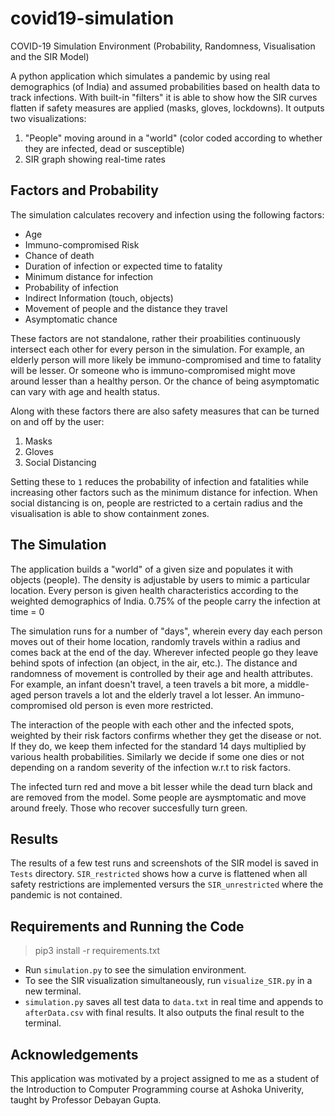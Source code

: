 # covid19-simulation
COVID-19 Simulation Environment (Probability, Randomness, Visualisation and the SIR Model) 

A python application which simulates a pandemic by using real demographics (of India) and assumed probabilities based on health data to track infections. With built-in "filters" it is able to show how the SIR curves flatten if safety measures are applied (masks, gloves, lockdowns). It outputs two visualizations:

1. "People" moving around in a "world" (color coded according to whether they are infected, dead or susceptible)
2. SIR graph showing real-time rates 

## Factors and Probability 

The simulation calculates recovery and infection using the following factors:

* Age
* Immuno-compromised Risk
* Chance of death
* Duration of infection or expected time to fatality
* Minimum distance for infection
* Probability of infection
* Indirect Information (touch, objects)
* Movement of people and the distance they travel
* Asymptomatic chance

These factors are not standalone, rather their proabilities continuously intersect each other for every person in the simulation. For example, an elderly person will more likely be immuno-compromised and time to fatality will be lesser. Or someone who is immuno-compromised might move around lesser than a healthy person. Or the chance of being asymptomatic can vary with age and health status. 

Along with these factors there are also safety measures that can be turned on and off by the user:

1. Masks
2. Gloves
3. Social Distancing

Setting these to `1` reduces the probability of infection and fatalities while increasing other factors such as the minimum distance for infection. When social distancing is on, people are restricted to a certain radius and the visualisation is able to show containment zones. 

## The Simulation

The application builds a "world" of a given size and populates it with objects (people). The density is adjustable by users to mimic a particular location. Every person is given health characteristics according to the weighted demographics of India. 0.75% of the people carry the infection at time = 0

The simulation runs for a number of "days", wherein every day each person moves out of their home location, randomly travels within a radius and comes back at the end of the day. Wherever infected people go they leave behind spots of infection (an object, in the air, etc.). The distance and randomness of movement is controlled by their age and health attributes. For example, an infant doesn't travel, a teen travels a bit more, a middle-aged person travels a lot and the elderly travel a lot lesser. An immuno-compromised old person is even more restricted.

The interaction of the people with each other and the infected spots, weighted by their risk factors confirms whether they get the disease or not. If they do, we keep them infected for the standard 14 days multiplied by various health probabilities. Similarly we decide if some one dies or not depending on a random severity of the infection w.r.t to risk factors. 

The infected turn red and move a bit lesser while the dead turn black and are removed from the model. Some people are aysmptomatic and move around freely. Those who recover succesfully turn green.

## Results
 
The results of a few test runs and screenshots of the SIR model is saved in `Tests` directory. `SIR_restricted` shows how a curve is flattened when all safety restrictions are implemented versurs the `SIR_unrestricted` where the pandemic is not contained.

## Requirements and Running the Code

> pip3 install -r requirements.txt

* Run `simulation.py` to see the simulation environment. 
* To see the SIR visualization simultaneously, run `visualize_SIR.py` in a new terminal. 
* `simulation.py` saves all test data to `data.txt` in real time and appends to `afterData.csv` with final results. It also outputs the final result to the terminal.

## Acknowledgements

This application was motivated by a project assigned to me as a student of the Introduction to Computer Programming course at Ashoka Univerity, taught by Professor Debayan Gupta.